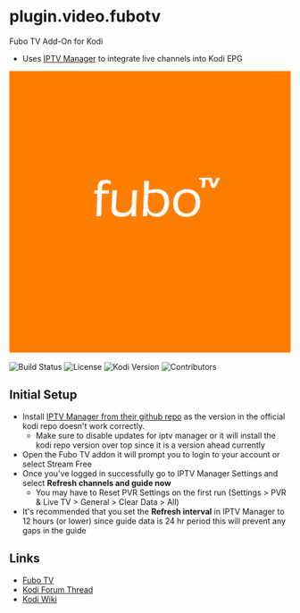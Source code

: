 # plugin.video.fubotv
Fubo TV Add-On for Kodi
* Uses [IPTV Manager](https://github.com/add-ons/service.iptv.manager) to integrate live channels into Kodi EPG

![](https://github.com/eracknaphobia/plugin.video.fubotv/blob/master/resources/images/icon.png?raw=true)

![Build Status](https://img.shields.io/badge/Build-Beta-orange)
![License](https://img.shields.io/badge/License-GPL--3.0--only-success.svg)
![Kodi Version](https://img.shields.io/badge/Kodi-Nexus%2B-brightgreen)
![Contributors](https://img.shields.io/badge/Contributors-0eracknaphobia-darkgray)

## Initial Setup
* Install [IPTV Manager from their github repo](https://github.com/add-ons/service.iptv.manager/releases/) as the version in the official kodi repo doesn't work correctly.
    * Make sure to disable updates for iptv manager or it will install the kodi repo version over top since it is a version ahead currently
* Open the Fubo TV addon it will prompt you to login to your account or select Stream Free
* Once you've logged in successfully go to IPTV Manager Settings and select **Refresh channels and guide now**
    * You may have to Reset PVR Settings on the first run (Settings > PVR & Live TV > General > Clear Data > All)
* It's recommended that you set the **Refresh interval** in IPTV Manager to 12 hours (or lower) since guide data is 24 hr period this will prevent any gaps in the guide

## Links

* [Fubo TV](https://www.fubo.tv/)
* [Kodi Forum Thread](#)
* [Kodi Wiki](https://kodi.wiki/view/Main_Page)